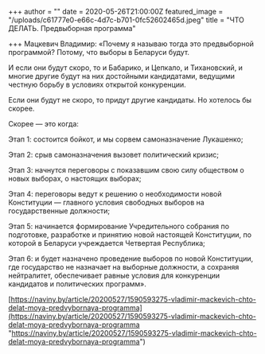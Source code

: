 +++
author = ""
date = 2020-05-26T21:00:00Z
featured_image = "/uploads/c61777e0-e66c-4d7c-b701-0fc52602465d.jpeg"
title = "ЧТО ДЕЛАТЬ. Предвыборная программа"

+++
Мацкевич Владимир: «Почему я называю тогда это предвыборной программой? Потому, что выборы в Беларуси будут.

И если они будут скоро, то и Бабарико, и Цепкало, и Тихановский, и многие другие будут на них достойными кандидатами, ведущими честную борьбу в условиях открытой конкуренции.

Если они будут не скоро, то придут другие кандидаты. Но хотелось бы скорее.

Скорее — это когда:

Этап 1: состоится бойкот, и мы сорвем самоназначение Лукашенко;

Этап 2: срыв самоназначения вызовет политический кризис;

Этап 3: начнутся переговоры с показавшим свою силу обществом о новых выборах, о настоящих выборах;

Этап 4: переговоры ведут к решению о необходимости новой Конституции — главного условия свободных выборов на государственные должности;

Этап 5: начинается формирование Учредительного собрания по подготовке, разработке и принятию новой настоящей Конституции, по которой в Беларуси учреждается Четвертая Республика;

Этап 6: и будет назначено проведение выборов по новой Конституции, где государство не назначает на выборные должности, а сохраняя нейтралитет, обеспечивает равные условия для конкуренции кандидатов и политических программ».

[https://naviny.by/article/20200527/1590593275-vladimir-mackevich-chto-delat-moya-predvybornaya-programma](https://naviny.by/article/20200527/1590593275-vladimir-mackevich-chto-delat-moya-predvybornaya-programma "https://naviny.by/article/20200527/1590593275-vladimir-mackevich-chto-delat-moya-predvybornaya-programma")
